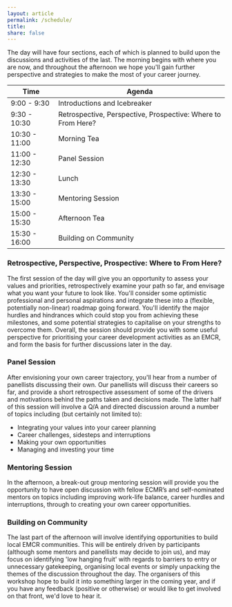 ```yaml
---
layout: article
permalink: /schedule/
title:
share: false
---
```


The day will have four sections, each of which is planned to build upon the discussions and activities of the last. The morning begins with where you are now, and throughout the afternoon we hope you'll gain further perspective and strategies to make the most of your career journey.

| Time | Agenda |
| ---- | ------ |
|  9:00 -  9:30 | Introductions and Icebreaker |
|  9:30 - 10:30 | Retrospective, Perspective, Prospective: Where to From Here? |
| 10:30 - 11:00 | Morning Tea |
| 11:00 - 12:30 | Panel Session |
| 12:30 - 13:30 | Lunch |
| 13:30 - 15:00 | Mentoring Session |
| 15:00 - 15:30 | Afternoon Tea |
| 15:30 - 16:00 | Building on Community |

### Retrospective, Perspective, Prospective: Where to From Here?

The first session of the day will give you an opportunity to assess your values and priorities, retrospectively examine your path so far, and envisage what you want your future to look like. You'll consider some optimistic professional and personal aspirations and integrate these into a (flexible, potentially non-linear) roadmap going forward. You'll identify the major hurdles and hindrances which could stop you from achieving these milestones, and some potential strategies to capitalise on your strengths to overcome them. Overall, the session should provide you with some useful perspective for prioritising your career development activities as an EMCR, and form the basis for further discussions later in the day.

### Panel Session

After envisioning your own career trajectory, you'll hear from a number of panellists discussing their own. Our panellists will discuss their careers so far, and provide a short retrospective assessment of some of the drivers and motivations behind the paths taken and decisions made. The latter half of this session will involve a Q/A and directed discussion around a number of topics including (but certainly not limited to):

* Integrating your values into your career planning
* Career challenges, sidesteps and interruptions
* Making your own opportunities
* Managing and investing your time

### Mentoring Session

In the afternoon, a break-out group mentoring session will provide you the opportunity to have open discussion with fellow ECMR’s and self-nominated mentors on topics including improving work-life balance, career hurdles and interruptions, through to creating your own career opportunities.

### Building on Community

The last part of the afternoon will involve identifying opportunities to build local EMCR communities. This will be entirely driven by participants (although some mentors and panellists may decide to join us), and may focus on identifying 'low hanging fruit' with regards to barriers to entry or unnecessary gatekeeping, organising local events or simply unpacking the themes of the discussion throughout the day. The organisers of this workshop hope to build it into something larger in the coming year, and if you have any feedback (positive or otherwise) or would like to get involved on that front, we'd love to hear it.
